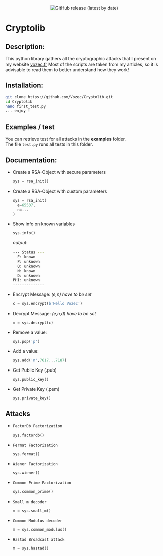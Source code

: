 <p align="center">
  <img alt="GitHub release (latest by date)" src="https://img.shields.io/badge/Version-1.0-blue.svg">
</p>

#  Cryptolib

## Description:

This python library gathers all the cryptographic attacks that I present on my website [vozec.fr](https://vozec.fr/crypto-rsa/)
Most of the scripts are taken from my articles, so it is advisable to read them to better understand how they work!

## Installation:

```bash
git clone https://github.com/Vozec/Cryptolib.git
cd Cryptolib
nano first_test.py
... enjoy !
```

## Examples / test
You can retrieve test for all attacks in the **examples** folder.  
The file ``test.py`` runs all tests in this folder.


## Documentation:

- Create a RSA-Object with secure parameters
  ```python
  sys = rsa_init()
  ```

- Create a RSA-Object with custom parameters
  ```python
  sys = rsa_init(
    e=65537,
    n=...
  )
  ```

- Show info on known variables
  ```python
  sys.info()
  ```

  *output*:
  ```bash
  --- Status ---
    E: known
    P: unknown
    Q: unknown
    N: known
    D: unknown
  PHI: unknown
  --------------
  ```

- Encrypt Message:
  *(e,n) have to be set*
  ```python
  c = sys.encrypt(b'Hello Vozec')
  ```

- Decrypt Message:
  *(e,n,d) have to be set*
  ```python
  m = sys.decrypt(c)
  ```

- Remove a value:
  ```python
  sys.pop('p')
  ```

- Add a value:
  ```python
  sys.add('n',7617...7187)
  ```

- Get Public Key (.pub)
  ```python
  sys.public_key()
  ```

- Get Private Key (.pem)
  ```python
  sys.private_key()
  ```

## Attacks
- `FactorDb Factorization`
  ```python
  sys.factordb()
  ```

- `Fermat Factorization`
  ```python
  sys.fermat()
  ```

- `Wiener Factorization`
  ```python
  sys.wiener()
  ```

- `Common Prime Factorization`
  ```python
  sys.common_prime()
  ```

- `Small m decoder`
  ```python
  m = sys.small_m()
  ```

- `Common Modulus decoder`
  ```python
  m = sys.common_modulus()
  ```

- `Hastad Broadcast attack`
  ```python
  m = sys.hastad()
  ```
